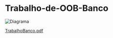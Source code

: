 # Trabalho-de-OOB-Banco
![Diagrama](https://github.com/user-attachments/assets/13fc7856-c0f4-4516-80c0-a5c0d38e4822)

[TrabalhoBanco.pdf](https://github.com/user-attachments/files/17218834/TrabalhoBanco.pdf)

